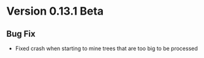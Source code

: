# Version 0.13.1 Beta

## Bug Fix
* Fixed crash when starting to mine trees that are too big to be processed
